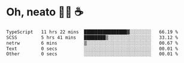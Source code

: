 # Oh, neato 🧑‍💻 ☕

<!--START_SECTION:waka-->

```txt
TypeScript   11 hrs 22 mins  ████████████████▓░░░░░░░░   66.19 %
SCSS         5 hrs 41 mins   ████████▒░░░░░░░░░░░░░░░░   33.12 %
netrw        6 mins          ▒░░░░░░░░░░░░░░░░░░░░░░░░   00.67 %
Text         0 secs          ░░░░░░░░░░░░░░░░░░░░░░░░░   00.01 %
Other        0 secs          ░░░░░░░░░░░░░░░░░░░░░░░░░   00.01 %
```

<!--END_SECTION:waka-->
